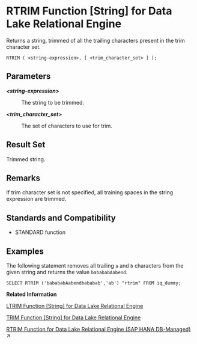 <!-- loioa57d411084f21015969acd7d63bcc34c -->

# RTRIM Function \[String\] for Data Lake Relational Engine

Returns a string, trimmed of all the trailing characters present in the trim character set.



```
RTRIM ( <string-expression>, [ <trim_character_set> ] );
```



<a name="loioa57d411084f21015969acd7d63bcc34c__RTRIM_parm1"/>

## Parameters


<dl>
<dt><b>

*<string-expression\>*

</b></dt>
<dd>

The string to be trimmed.



</dd><dt><b>

*<trim\_character\_set\>*

</b></dt>
<dd>

The set of characters to use for trim.



</dd>
</dl>



<a name="loioa57d411084f21015969acd7d63bcc34c__RTRIM_returns1"/>

## Result Set

Trimmed string.



<a name="loioa57d411084f21015969acd7d63bcc34c__RTRIM_remarks1"/>

## Remarks

If trim character set is not specified, all training spaces in the string expression are trimmed.



<a name="loioa57d411084f21015969acd7d63bcc34c__RTRIM_standards1"/>

## Standards and Compatibility

-   STANDARD function



<a name="loioa57d411084f21015969acd7d63bcc34c__RTRIM_example1"/>

## Examples

The following statement removes all trailing `a` and `b` characters from the given string and returns the value `babababAabend`.

```
SELECT RTRIM ('babababAabendbababab','ab') "rtrim" FROM iq_dummy;
```

**Related Information**  


[LTRIM Function \[String\] for Data Lake Relational Engine](ltrim-function-string-for-data-lake-relational-engine-a561eaf.md "Returns a string, trimmed of all the leading characters present in the trim character set.")

[TRIM Function \[String\] for Data Lake Relational Engine](trim-function-string-for-data-lake-relational-engine-a58b326.md "Returns a string, trimmed of all the leading and trailing characters present in the trim character set.")

[RTRIM Function for Data Lake Relational Engine (SAP HANA DB-Managed)](https://help.sap.com/viewer/a898e08b84f21015969fa437e89860c8/2024_3_QRC/en-US/3b49f57802c0438a98d16f1b572609ac.html "Returns a string, trimmed of all the trailing characters present in the trim character set.") :arrow_upper_right:


